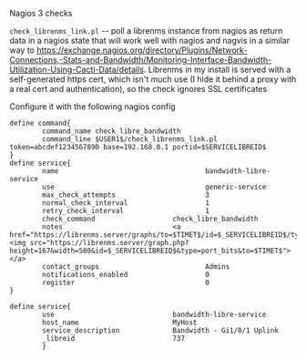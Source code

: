 Nagios 3 checks


`check_librenms_link.pl` -- poll a librenms instance from nagios as return data in a nagios state that will work well with nagios and nagvis in a similar way to https://exchange.nagios.org/directory/Plugins/Network-Connections,-Stats-and-Bandwidth/Monitoring-Interface-Bandwidth-Utilization-Using-Cacti-Data/details. Librenms in my install is served with a self-generated https cert, which isn't much use (I hide it behind a proxy with a real cert and authentication), so the check ignores SSL certificates

Configure it with the following nagios config

```
define command{
        command_name check_libre_bandwidth
        command_line $USER1$/check_librenms_link.pl token=abcdef1234567890 base=192.168.0.1 portid=$SERVICELIBREID$
}
define service{
        name                                    bandwidth-libre-service
        use                                     generic-service
        max_check_attempts                      3
        normal_check_interval                   1
        retry_check_interval                    1
        check_command                   check_libre_bandwidth
        notes                           <a href="https://librenms.server/graphs/to=$TIMET$/id=$_SERVICELIBREID$/type=port_bits"><img src="https://librenms.server/graph.php?height=167&width=580&id=$_SERVICELIBREID$&type=port_bits&to=$TIMET$"></a>
        contact_groups                          Admins
        notifications_enabled                   0
        register                                0                       
}

define service{
        use                             bandwidth-libre-service               
        host_name                       MyHost
        service_description             Bandwidth - Gi1/0/1 Uplink        
        _libreid                        737
        }
```


